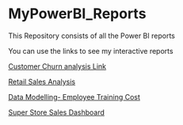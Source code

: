 # MyPowerBI_Reports
This Repository consists of all the Power BI reports

You can use the links to see my interactive reports

[Customer Churn analysis Link](https://app.powerbi.com/view?r=eyJrIjoiMzU0ZmMzNWUtMGY1Ny00NmVlLWJhYmMtODMzZmQyNzdiNTg2IiwidCI6ImIwYTY5YjhiLTVmYzUtNGQ4NC1hNzk1LWU3MmZmNWUxMTVjYiJ9) 

[Retail Sales Analysis](https://app.powerbi.com/view?r=eyJrIjoiMTU1MDk3OGEtYzQ3My00ZDJkLTk2MDEtNGU5MmRmOTdkYzU4IiwidCI6ImIwYTY5YjhiLTVmYzUtNGQ4NC1hNzk1LWU3MmZmNWUxMTVjYiJ9)

[Data Modelling- Employee Training Cost](https://app.powerbi.com/view?r=eyJrIjoiZDk4NmQwZTEtYzhiNS00ZWFmLWI3MDYtNTkzNjk4ZGY5NWI5IiwidCI6ImIwYTY5YjhiLTVmYzUtNGQ4NC1hNzk1LWU3MmZmNWUxMTVjYiJ9)

[Super Store Sales Dashboard](https://app.powerbi.com/view?r=eyJrIjoiM2FmMTU4MDAtNTE4My00MDBmLWE0NTctYWNjZTM4ZmYzZTY5IiwidCI6ImIwYTY5YjhiLTVmYzUtNGQ4NC1hNzk1LWU3MmZmNWUxMTVjYiJ9&pageName=ReportSection)
